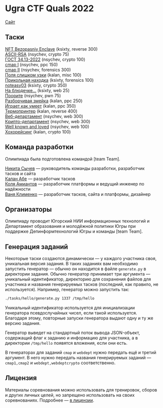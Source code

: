 # Ugra CTF Quals 2022

[Сайт](https://2022.ugractf.ru)

## Таски

[NFT Bezopasniy Enclave](tasks/agronft/) (ksixty, reverse 300)  
[ASCII-RSA](tasks/asciirsa/) (nsychev, crypto 75)  
[ГОСТ 34.13-2022](tasks/betagost/) (nsychev, crypto 100)  
[cmap I](tasks/cmap/) (nsychev, ppc 150)  
[cmap II](tasks/cmap/) (nsychev, forensics 300)  
[Поля слишком узки](tasks/margin/) (kalan, misc 100)  
[Прикольная находка](tasks/neatfind/) (ksixty, forensics 100)  
[noteasy03](tasks/noteasy03/) (ksixty, crypto 350)  
[На блюдечке…](tasks/onaplate/) (ksixty, web 25)  
[Поорите](tasks/shout/) (nsychev, pwn 75)  
[Разборчивая змейка](tasks/snekpeek/) (kalan, ppc 250)  
[Играет как умеет](tasks/symphony/) (kalan, ppc 350)  
[Термопринтер](tasks/thermal/) (kalan, reverse 400)  
[Веб-департамент](tasks/webdept/) (nsychev, web 300)  
[Крипто-департамент](tasks/webdept/) (nsychev, web 300)  
[Well known and loved](tasks/well/) (nsychev, web 100)  
[Хохорейсинг](tasks/xoxoracing/) (kalan, crypto 100)

## Команда разработки

Олимпиада была подготовлена командой [team Team].

[Никита Сычев](https://github.com/nsychev) — руководитель команды разработки, разработчик тасков и сайта  
[Калан Абе](https://github.com/kalan) — разработчик тасков  
[Коля Амиантов](https://github.com/abbradar) — разработчик платформы и ведущий инженер по надёжности  
[Ваня Клименко](https://github.com/ksixty) — разработчик тасков, сайта и платформы, дизайнер

## Организаторы

Олимпиаду проводит Югорский НИИ информационных технологий и Департамент образования и молодёжной политики Югры при поддержке Депинформтехнологий Югры и команды [team Team].

## Генерация заданий

Некоторые таски создаются динамически — у каждого участника своя, уникальная версия задания. В таких заданиях вам необходимо запустить генератор — обычно он находится в файле `generate.py` в директории задания. Обычно генератор принимает три аргумента — уникальный идентификатор, директорию для сохранения файлов для участника и названия генерируемых тасков (последний, как правило, не используется). Например, генератор можно запустить так:

```bash
./tasks/hello/generate.py 1337 /tmp/hello
```

Уникальный идентификатор используется для инициализации генератора псевдослучайных чисел, если такой используется. Благодаря этому, повторные запуски генератора выдают одну и ту же версию задания.

Генератор выведет на стандартный поток вывода JSON-объект, содержащий флаг к заданию и информацию для участника, а в директории `/tmp/hello` появятся вложения, если они есть.

В генераторах для заданий `cmap` и `webdept` нужно передать ещё и третий аргумент. В него нужно передать названия генерируемых заданий — `cmap1,cmap2` и `webdept,webdeptcrypto` соответственно.

## Лицензия

Материалы соревнования можно использовать для тренировок, сборов и других личных целей, но запрещено использовать на своих соревнованиях. Подробнее — [в лицензии](LICENSE).
